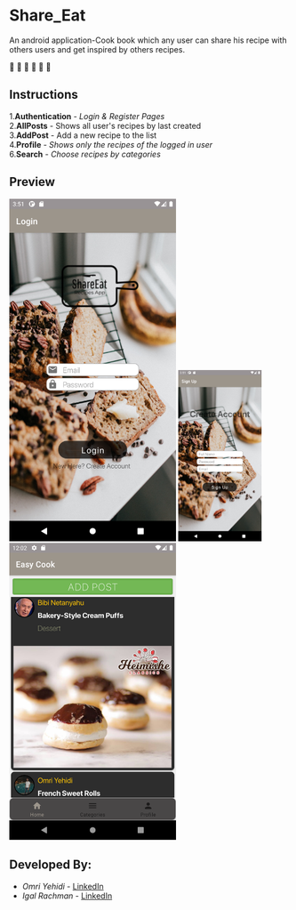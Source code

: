 # Share_Eat
An android application-Cook book which any user can share his recipe with others users and get inspired by others recipes.

:cake: :pizza:	:pancakes:	:meat_on_bone:	:shallow_pan_of_food:	:green_salad:

## Instructions

1.**Authentication** - _Login & Register Pages_ <br/>
2.**AllPosts** - Shows all user's recipes by last created <br/>
3.**AddPost** - Add a new recipe to the list <br/>
4.**Profile** - _Shows only the recipes of the logged in user_ <br/>
6.**Search** - _Choose recipes by categories_ <br/>

## Preview
<img src="images/LoginScreenshot.png" width="300" > <img src="images/RegisterScreenShot.png" width="150" > <img src="images/Screenshot_1619092941.png" width="300" > 

## Developed By:
* _Omri Yehidi_ - [LinkedIn](https://www.linkedin.com/in/omriyehidi/)
* _Igal Rachman_ - [LinkedIn](https://www.linkedin.com/in/igal-rachman-a67956199/)
